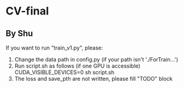 # CV-final

## By Shu
If you want to run "train_v1.py", please:
  1. Change the data path in config.py (if your path isn't './ForTrain...')
  2. Run script.sh as follows (if one GPU is accessible)
     CUDA_VISIBLE_DEVICES=0 sh script.sh
  3. The loss and save_pth are not written, please fill "TODO" block 
    
